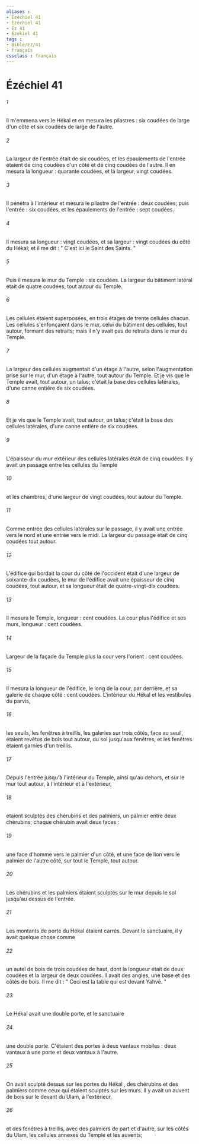 ```yaml
---
aliases : 
- Ézéchiel 41
- Ézéchiel 41
- Ez 41
- Ezekiel 41
tags : 
- Bible/Ez/41
- français
cssclass : français
---
```


# Ézéchiel 41

###### 1
Il m'emmena vers le Hékal et en mesura les pilastres : six coudées de large d'un côté et six coudées de large de l'autre. 
###### 2
La largeur de l'entrée était de six coudées, et les épaulements de l'entrée étaient de cinq coudées d'un côté et de cinq coudées de l'autre. Il en mesura la longueur : quarante coudées, et la largeur, vingt coudées. 
###### 3
Il pénétra à l'intérieur et mesura le pilastre de l'entrée : deux coudées; puis l'entrée : six coudées, et les épaulements de l'entrée : sept coudées. 
###### 4
Il mesura sa longueur : vingt coudées, et sa largeur : vingt coudées du côté du Hékal; et il me dit : " C'est ici le Saint des Saints. " 
###### 5
Puis il mesura le mur du Temple : six coudées. La largeur du bâtiment latéral était de quatre coudées, tout autour du Temple. 
###### 6
Les cellules étaient superposées, en trois étages de trente cellules chacun. Les cellules s'enfonçaient dans le mur, celui du bâtiment des cellules, tout autour, formant des retraits; mais il n'y avait pas de retraits dans le mur du Temple. 
###### 7
La largeur des cellules augmentait d'un étage à l'autre, selon l'augmentation prise sur le mur, d'un étage à l'autre, tout autour du Temple. Et je vis que le Temple avait, tout autour, un talus; c'était la base des cellules latérales, d'une canne entière de six coudées. 
###### 8
Et je vis que le Temple avait, tout autour, un talus; c'était la base des cellules latérales, d'une canne entière de six coudées.
###### 9
L'épaisseur du mur extérieur des cellules latérales était de cinq coudées. Il y avait un passage entre les cellules du Temple 
###### 10
et les chambres, d'une largeur de vingt coudées, tout autour du Temple. 
###### 11
Comme entrée des cellules latérales sur le passage, il y avait une entrée vers le nord et une entrée vers le midi. La largeur du passage était de cinq coudées tout autour. 
###### 12
L'édifice qui bordait la cour du côté de l'occident était d'une largeur de soixante-dix coudées, le mur de l'édifice avait une épaisseur de cinq coudées, tout autour, et sa longueur était de quatre-vingt-dix coudées. 
###### 13
Il mesura le Temple, longueur : cent coudées. La cour plus l'édifice et ses murs, longueur : cent coudées. 
###### 14
Largeur de la façade du Temple plus la cour vers l'orient : cent coudées. 
###### 15
Il mesura la longueur de l'édifice, le long de la cour, par derrière, et sa galerie de chaque côté : cent coudées. L'intérieur du Hékal et les vestibules du parvis, 
###### 16
les seuils, les fenêtres à treillis, les galeries sur trois côtés, face au seuil, étaient revêtus de bois tout autour, du sol jusqu'aux fenêtres, et les fenêtres étaient garnies d'un treillis. 
###### 17
Depuis l'entrée jusqu'à l'intérieur du Temple, ainsi qu'au dehors, et sur le mur tout autour, à l'intérieur et à l'extérieur, 
###### 18
étaient sculptés des chérubins et des palmiers, un palmier entre deux chérubins; chaque chérubin avait deux faces : 
###### 19
une face d'homme vers le palmier d'un côté, et une face de lion vers le palmier de l'autre côté, sur tout le Temple, tout autour. 
###### 20
Les chérubins et les palmiers étaient sculptés sur le mur depuis le sol jusqu'au dessus de l'entrée. 
###### 21
Les montants de porte du Hékal étaient carrés. Devant le sanctuaire, il y avait quelque chose comme 
###### 22
un autel de bois de trois coudées de haut, dont la longueur était de deux coudées et la largeur de deux coudées. Il avait des angles, une base et des côtés de bois. Il me dit : " Ceci est la table qui est devant Yahvé. " 
###### 23
Le Hékal avait une double porte, et le sanctuaire 
###### 24
une double porte. C'étaient des portes à deux vantaux mobiles : deux vantaux à une porte et deux vantaux à l'autre. 
###### 25
On avait sculpté dessus sur les portes du Hékal , des chérubins et des palmiers comme ceux qui étaient sculptés sur les murs. Il y avait un auvent de bois sur le devant du Ulam, à l'extérieur, 
###### 26
et des fenêtres à treillis, avec des palmiers de part et d'autre, sur les côtés du Ulam, les cellules annexes du Temple et les auvents; 
